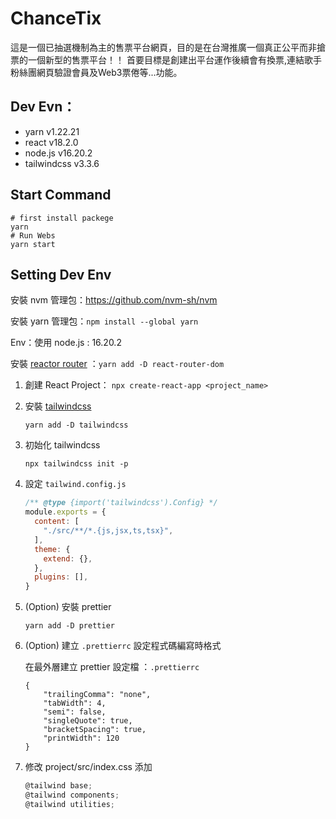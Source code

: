 # ChanceTix
這是一個已抽選機制為主的售票平台網頁，目的是在台灣推廣一個真正公平而非搶票的一個新型的售票平台！！
首要目標是創建出平台運作後續會有換票,連結歌手粉絲團網頁驗證會員及Web3票倦等...功能。

## Dev Evn：
- yarn v1.22.21
- react v18.2.0
- node.js v16.20.2
- tailwindcss v3.3.6

## Start Command
```
# first install packege
yarn
# Run Webs
yarn start
```

## Setting Dev Env
安裝 nvm 管理包：https://github.com/nvm-sh/nvm

安裝 yarn 管理包：`npm install --global yarn`

Env：使用 node.js : 16.20.2

安裝 [reactor router](https://reactrouter.com/en/main/start/tutorial) ：`yarn add -D react-router-dom`

1. 創建 React Project：
`npx create-react-app <project_name>`
2. 安裝 [tailwindcss](https://www.tailwindcss.cn/docs/installation)

    `yarn add -D tailwindcss`

3. 初始化 tailwindcss

    `npx tailwindcss init -p`

4. 設定 `tailwind.config.js`

    ```jsx
    /** @type {import('tailwindcss').Config} */
    module.exports = {
      content: [
        "./src/**/*.{js,jsx,ts,tsx}",
      ],
      theme: {
        extend: {},
      },
      plugins: [],
    }
    ```

5. (Option) 安裝 prettier

    `yarn add -D prettier`

6. (Option) 建立 `.prettierrc` 設定程式碼編寫時格式

    在最外層建立 prettier 設定檔 ：`.prettierrc`

    ```
    {
        "trailingComma": "none",
        "tabWidth": 4,
        "semi": false,
        "singleQuote": true,
        "bracketSpacing": true,
        "printWidth": 120
    }
    ```

7. 修改 project/src/index.css 添加

    ```jsx
    @tailwind base;
    @tailwind components;
    @tailwind utilities;
    ```
